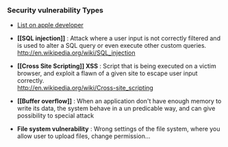 ### Security vulnerability Types

- [List on apple developer](https://developer.apple.com/library/mac/documentation/security/conceptual/securecodingguide/Articles/TypesSecVuln.html)

* **[[SQL injection]]** : Attack where a user input is not correctly filtered and is used to alter a SQL query or even execute other custom queries.
http://en.wikipedia.org/wiki/SQL_injection

* **[[Cross Site Scripting]] XSS** : Script that is being executed on a victim browser, and exploit a flawn of a given site to escape user input correctly.  
http://en.wikipedia.org/wiki/Cross-site_scripting

* **[[Buffer overflow]]** : When an application don't have enough memory to write its data, the system behave in a un predicable way, and can give possibility to special attack

* **File system vulnerability** : Wrong settings of the file system, where you allow user to upload files, change permission...



